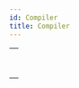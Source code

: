```yaml
---
id: Compiler
title: Compiler
---
```



||
|---|
|[<!-- INCLUDE #_command_.Compile project.Syntax -->](../../commands/compile-project.md)<br/>|
|[<!-- INCLUDE #_command_.IDLE.Syntax -->](../../commands-legacy/idle.md)<br/>|
